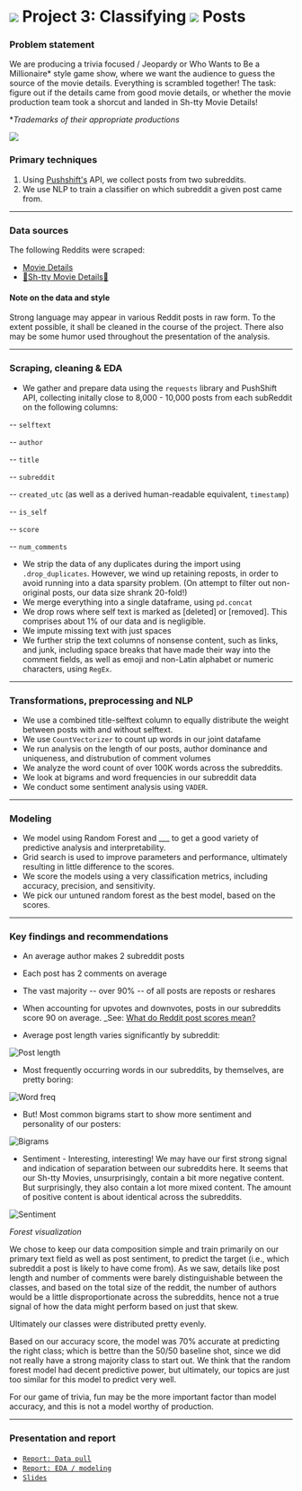# ![](https://ga-dash.s3.amazonaws.com/production/assets/logo-9f88ae6c9c3871690e33280fcf557f33.png) Project 3: Classifying ![](./images/reddit_icon.png) Posts

### Problem statement

We are producing a trivia focused / Jeopardy or Who Wants to Be a Millionaire* style game show, where we want the audience to guess the source of the movie details. Everything is scrambled together! The task: figure out if the details came from good movie details, or whether the movie production team took a shorcut and landed in Sh-tty Movie Details!

*_Trademarks of their appropriate productions_

![](https://www.bigraildiversity.co.uk/wp-content/uploads/2018/10/Night-at-the-Movies-Converted-900x600.png)

### Primary techniques

1. Using [Pushshift's](https://github.com/pushshift/api) API, we collect posts from two subreddits.
2. We use NLP to train a classifier on which subreddit a given post came from.
  
---

### Data sources

The following Reddits were scraped:

* [Movie Details](https://www.reddit.com/r/MovieDetails/)
* [💩Sh-tty Movie Details💩](https://www.reddit.com/r/shittymoviedetails/)


#### Note on the data and style

Strong language may appear in various Reddit posts in raw form. To the extent possible, it shall be cleaned in the course of the project. There also may be some humor used throughout the presentation of the analysis.

---

### Scraping, cleaning & EDA

* We gather and prepare data using the `requests` library and PushShift API, collecting initally close to 8,000 - 10,000 posts from each subReddit on the following columns:

-- `selftext`

-- `author`

-- `title`

-- `subreddit`

-- `created_utc` (as well as a derived human-readable equivalent, `timestamp`)

-- `is_self`

-- `score`

-- `num_comments`

* We strip the data of any duplicates during the import using `.drop_duplicates`. However, we wind up retaining reposts, in order to avoid running into a data sparsity problem. (On attempt to filter out non-original posts, our data size shrank 20-fold!)
* We merge everything into a single dataframe, using `pd.concat`
* We drop rows where self text is marked as [deleted] or [removed]. This comprises about 1% of our data and is negligible.
* We impute missing text with just spaces
* We further strip the text columns of nonsense content, such as links, and junk, including space breaks that have made their way into the comment fields, as well as emoji and non-Latin alphabet or numeric characters, using `RegEx`.

--- 

### Transformations, preprocessing and NLP

* We use a combined title-selftext column to equally distribute the weight between posts with and without selftext.
* We use `CountVectorizer` to count up words in our joint datafame
* We run analysis on the length of our posts, author dominance and uniqueness, and distrubution of comment volumes
* We analyze the word count of over 100K words across the subreddits.
* We look at bigrams and word frequencies in our subreddit data
* We conduct some sentiment analysis using `VADER`.

---

### Modeling

* We model using Random Forest and ___ to get a good variety of predictive analysis and interpretability.
* Grid search is used to improve parameters and performance, ultimately resulting in little difference to the scores.
* We score the models using a very classification metrics, including accuracy, precision, and sensitivity.
* We pick our untuned random forest as the best model, based on the scores.
  
---

### Key findings and recommendations

* An average author makes 2 subreddit posts 
* Each post has 2 comments on average
* The vast majority -- over 90% -- of all posts are reposts or reshares
* When accounting for upvotes and downvotes, posts in our subreddits score 90 on average. _See: [What do Reddit post scores mean?](https://www.reddit.com/wiki/faq#wiki_how_is_a_submission.27s_score_determined.3F)

* Average post length varies significantly by subreddit:

![Post length](./images/post_length.png)

* Most frequently occurring words in our subreddits, by themselves, are pretty boring:

![Word freq](./images/word_freq.png)

* But! Most common bigrams start to show more sentiment and personality of our posters:

![Bigrams](./images/bigrams.png)

* Sentiment - Interesting, interesting! We may have our first strong signal and indication of separation between our subreddits here. It seems that our Sh-tty Movies, unsurprisingly, contain a bit more negative content. But surprisingly, they also contain a lot more mixed content. The amount of positive content is about identical across the subreddits.

![Sentiment](./images/sentiment.jpg)

_Forest visualization_

We chose to keep our data composition simple and train primarily on our primary text field as well as post sentiment, to predict the target (i.e., which subreddit a post is likely to have come from). As we saw, details like post length and number of comments were barely distinguishable between the classes, and based on the total size of the reddit, the number of authors would be a little disproportionate across the subreddits, hence not a true signal of how the data might perform based on just that skew.

Ultimately our classes were distributed pretty evenly.

Based on our accuracy score, the model was 70% accurate at predicting the right class; which is bettre than the 50/50 baseline shot, since we did not really have a strong majority class to start out. We think that the random forest model had decent predictive power, but ultimately, our topics are just too similar for this model to predict very well.

For our game of trivia, fun may be the more important factor than model accuracy, and this is not a model worthy of production.

---

### Presentation and report

* [`Report: Data pull`](https://git.generalassemb.ly/cotica/project_3/blob/main/code/Project-3-Scraping-Subreddits-data-pull.ipynb)
* [`Report: EDA / modeling`](https://git.generalassemb.ly/cotica/project_3/blob/main/code/Project-3-Scraping-Subreddits-EDA.ipynb)
* [`Slides`](https://docs.google.com/presentation/d/1774txe5GKxSPmvsxLAopb4RNMH6vJHXzSnMIYKXwLMk/edit?usp=sharing)
